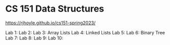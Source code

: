 # CS 151 Data Structures
https://rjhoyle.github.io/cs151-spring2023/

Lab 1: 
Lab 2: 
Lab 3: Array Lists
Lab 4: Linked Lists
Lab 5: 
Lab 6: Binary Tree
Lab 7: 
Lab 8:
Lab 9: 
Lab 10:
